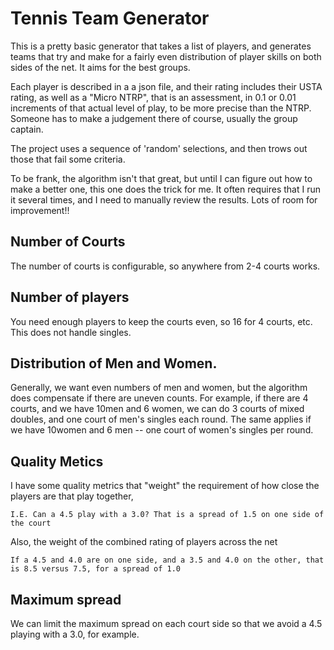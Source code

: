 # Tennis Team Generator

This is a pretty basic generator that takes a list of players, and generates
teams that try and make for a fairly even distribution of player skills 
on both sides of the net. It aims for the best groups.

Each player is described in a a json file, and their rating includes their USTA
rating, as well as a "Micro NTRP", that is an assessment, in 0.1 or 0.01 increments
of that actual level of play, to be more precise than the NTRP. Someone has to make
a judgement there of course, usually the group captain.

The project uses a sequence of 'random' selections, and then trows out those that fail
some criteria. 

To be frank, the algorithm isn't that great, but until I can figure out how to make a better
one, this one does the trick for me. It often requires that I run it several times, and I need
to manually review the results. Lots of room for improvement!!

## Number of Courts
The number of courts is configurable, so anywhere from 2-4 courts works.

## Number of players
You need enough players to keep the courts even, so 16 for 4 courts, etc. This does not handle singles.

## Distribution of Men and Women.
Generally, we want even numbers of men and women, but the algorithm does compensate if there are uneven
counts. 
For example, if there are 4 courts, and we have 10men and 6 women, we can do 3 courts of mixed doubles,
and one court of men's singles each round. The same applies if we have 10women and 6 men -- one court of
women's singles per round.

## Quality Metics
I have some quality metrics that "weight" the requirement of how close the players are that play together,

    I.E. Can a 4.5 play with a 3.0? That is a spread of 1.5 on one side of the court

Also, the weight of the combined rating of players across the net

    If a 4.5 and 4.0 are on one side, and a 3.5 and 4.0 on the other, that is 8.5 versus 7.5, for a spread of 1.0

## Maximum spread

We can limit the maximum spread on each court side so that we avoid a 4.5 playing with a 3.0, for example.

